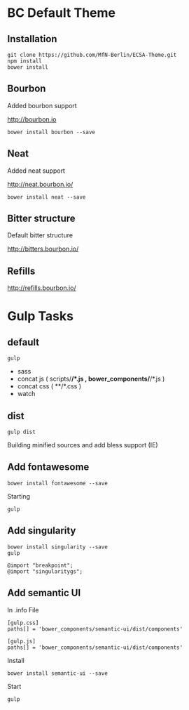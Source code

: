 # BC Default Theme

## Installation

```
git clone https://github.com/MfN-Berlin/ECSA-Theme.git
npm install
bower install
```

## Bourbon

Added bourbon support

http://bourbon.io
```
bower install bourbon --save
```

## Neat

Added neat support

http://neat.bourbon.io/
```
bower install neat --save
```


## Bitter structure

Default bitter structure

http://bitters.bourbon.io/

## Refills

http://refills.bourbon.io/

# Gulp Tasks

## default

```
gulp
```
- sass 
- concat js ( scripts/**/*.js , bower_components/**/*.js )
- concat css ( **/*.css )
- watch

## dist

```
gulp dist
```

Building minified sources and add bless support (IE)

## Add fontawesome

```
bower install fontawesome --save
```

Starting 
```
gulp
```

## Add singularity

```
bower install singularity --save
gulp
```

```
@import "breakpoint";
@import "singularitygs";
```
## Add semantic UI

In <theme>.info File

```
[gulp.css]
paths[] = 'bower_components/semantic-ui/dist/components'

[gulp.js]
paths[] = 'bower_components/semantic-ui/dist/components'
```

Install 

```
bower install semantic-ui --save
```

Start

```
gulp
```